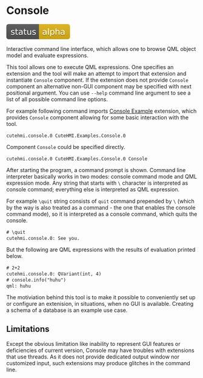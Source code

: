 # Console

![Development status](doc/status-alpha.svg)

Interactive command line interface, which allows one to browse QML object model and evaluate expressions.

This tool allows one to execute QML expressions. One specifies an extension and the tool will make an attempt to import that
extension and instantiate `Console` component. If the extension does not provide `Console` component an alternative non-GUI
component may be specified with next positional argument. You can use `--help` command line argument to see a list of all possible
command line options.

For example following command imports [Console Example](../../extensions/CuteHMI/Examples/Console.0/) extension, which provides
`Console` component allowing for some basic interaction with the tool.
```
cutehmi.console.0 CuteHMI.Examples.Console.0
```

Component `Console` could be specified directly.
```
cutehmi.console.0 CuteHMI.Examples.Console.0 Console
```

After starting the program, a command prompt is shown. Command line interpreter basically works in two modes: console command mode
and QML expression mode. Any string that starts with `\` character is interpreted as console command; everything else is
interpreted as QML expression.

For example `\quit` string consists of `quit` command prepended by `\` (which by the way is also treated as a command - the one that
enables the console command mode), so it is interpreted as a console command, which quits the console.
```
# \quit
cutehmi.console.0: See you.
```

But the following are QML expressions with the results of evaluation printed below.
```
# 2+2
cutehmi.console.0: QVariant(int, 4)
# console.info("huhu")
qml: huhu
```

The motiviation behind this tool is to make it possible to conveniently set up or configure an extenision, in situations, when no
GUI is available. Creating a schema of a database is an example use case.

## Limitations

Except the obvious limitation like inability to represent GUI features or deficiencies of current version, Console may have
troubles with extensions that use threads. As it does not provide dedicated output window nor customized input, such extensions may
produce glitches in the command line.
